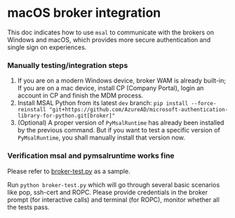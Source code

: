 # macOS broker integration

This doc indicates how to use `msal` to communicate with the brokers on Windows and macOS, which provides more secure authentication and single sign on experiences.

### Manually testing/integration steps
1. If you are on a modern Windows device, broker WAM is already built-in;
   If you are on a mac device, install CP (Company Portal), login an account in CP and finish the MDM process.
2. Install MSAL Python from its latest `dev` branch:
   `pip install --force-reinstall "git+https://github.com/AzureAD/microsoft-authentication-library-for-python.git[broker]"`
3. (Optional) A proper version of `PyMsalRuntime` has already been installed by the previous command.
   But if you want to test a specific version of `PyMsalRuntime`,
   you shall manually install that version now.

### Verification msal and pymsalruntime works fine

Please refer to [broker-test.py](https://github.com/AzureAD/microsoft-authentication-library-for-python/blob/dev/tests/broker-test.py) as a sample.

Run `python broker-test.py` which will go through several basic scenarios like pop, ssh-cert and ROPC. Please provide credentials in the broker prompt (for interactive calls) and terminal (for ROPC), monitor whether all the tests pass.
